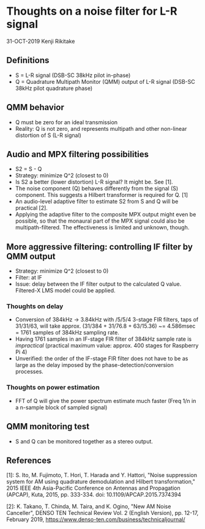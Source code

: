 # Thoughts on a noise filter for L-R signal

31-OCT-2019 Kenji Rikitake

## Definitions

* S = L-R signal (DSB-SC 38kHz pilot in-phase)
* Q = Quadrature Multipath Monitor (QMM) output of L-R signal (DSB-SC 38kHz pilot quadrature phase)

## QMM behavior

* Q must be zero for an ideal transmission
* Reality: Q is not zero, and represents multipath and other non-linear distortion of S (L-R signal)

## Audio and MPX filtering possibilities

* S2 = S - Q
* Strategy: minimize Q^2 (closest to 0)
* Is S2 a better (lower distortion) L-R signal? It might be. See [1].
* The noise component (Q) behaves differently from the signal (S) component. This suggests a Hilbert transformer is required for Q. [1]
* An audio-level adaptive filter to estimate S2 from S and Q will be practical [2].
* Applying the adaptive filter to the composite MPX output might even be possible, so that the monaural part of the MPX signal could also be multipath-filtered. The effectiveness is limited and unknown, though.

## More aggressive filtering: controlling IF filter by QMM output

* Strategy: minimize Q^2 (closest to 0)
* Filter: at IF
* Issue: delay between the IF filter output to the calculated Q value. Filtered-X LMS model could be applied.

### Thoughts on delay

* Conversion of 384kHz -> 3.84kHz with /5/5/4 3-stage FIR filters, taps of 31/31/63, will take approx. (31/384 + 31/76.8 + 63/15.36) ~= 4.586msec = 1761 samples of 384kHz sampling rate.
* Having 1761 samples in an IF-stage FIR filter of 384kHz sample rate is *impractical* (practical maximum value: approx. 400 stages for Raspberry Pi 4)
* Unverified: the order of the IF-stage FIR filter does not have to be as large as the delay imposed by the phase-detection/conversion processes.

### Thoughts on power estimation

* FFT of Q will give the power spectrum estimate much faster (Freq 1/n in a n-sample block of sampled signal)

## QMM monitoring test

* S and Q can be monitored together as a stereo output.

## References

[1]: S. Ito, M. Fujimoto, T. Hori, T. Harada and Y. Hattori, "Noise suppression system for AM using quadrature demodulation and Hilbert transformation," 2015 IEEE 4th Asia-Pacific Conference on Antennas and Propagation (APCAP), Kuta, 2015, pp. 333-334.  doi: 10.1109/APCAP.2015.7374394

[2]: K. Takano, T. Chinda, M. Taira, and K. Ogino, "New AM Noise Canceller", DENSO TEN Technical Review Vol. 2 (English Version), pp. 12-17, February 2019, https://www.denso-ten.com/business/technicaljournal/ 
